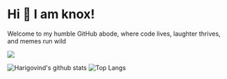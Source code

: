 

# Hi 👋 I am knox! 

Welcome to my humble GitHub abode, where code lives, laughter thrives, and memes run wild


![](https://komarev.com/ghpvc/?username=aceknoxe&abbreviated=true)

![Harigovind's github stats](https://github-readme-stats.vercel.app/api?username=aceknoxe&show_icons=true&title_color=fff&icon_color=79ff97&text_color=9f9f9f&bg_color=151515)
![Top Langs](https://github-readme-stats.vercel.app/api/top-langs/?username=aceknoxe&layout=compact&title_color=fff&icon_color=79ff97&text_color=9f9f9f&bg_color=151515)
<!---
aceknoxe/aceknoxe is a ✨ special ✨ repository because its `README.md` (this file) appears on your GitHub profile.
You can click the Preview link to take a look at your changes.
--->
